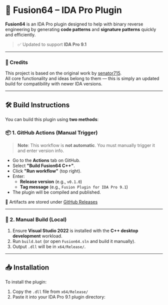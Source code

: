 # 🔬 Fusion64 – IDA Pro Plugin

**Fusion64** is an IDA Pro plugin designed to help with binary reverse engineering by generating **code patterns** and **signature patterns** quickly and efficiently.

> ✅ Updated to support **IDA Pro 9.1**

---

### 🙏 Credits

This project is based on the original work by [senator715](https://github.com/senator715/IDA-Fusion).  
All core functionality and ideas belong to them — this is simply an updated build for compatibility with newer IDA versions.

---

## 🛠️ Build Instructions

You can build this plugin using **two methods**:

### 📦 1. GitHub Actions (Manual Trigger)

> **Note**: This workflow is **not automatic**. You must manually trigger it and enter version info.

- Go to the **Actions** tab on GitHub.
- Select **"Build Fusion64 C++"**.
- Click **"Run workflow"** (top right).
- Enter:
  - **Release version** (e.g., `v0.1.0`)
  - **Tag message** (e.g., `Fusion Plugin for IDA Pro 9.1`)
- The plugin will be compiled and published.

🧪 Artifacts are stored under [GitHub Releases](https://github.com/TomieAi/Fusion64-IDA-PLUGIN/releases)

---

### 🧰 2. Manual Build (Local)

1. Ensure **Visual Studio 2022** is installed with the **C++ desktop development** workload.
2. Run `build.bat` (or open `Fusion64.sln` and build it manually).
3. Output `.dll` will be in `x64/Release/`.

---

## 📥 Installation

To install the plugin:

1. Copy the `.dll` file from `x64/Release/`
2. Paste it into your IDA Pro 9.1 plugin directory:
